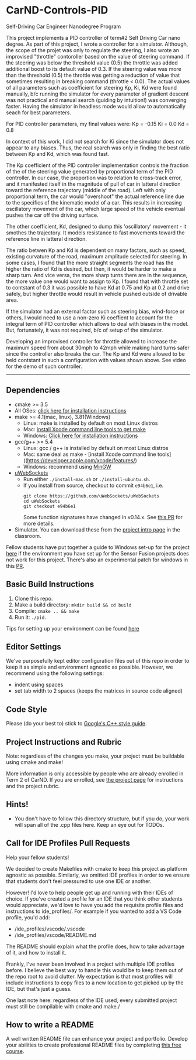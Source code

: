 # CarND-Controls-PID
Self-Driving Car Engineer Nanodegree Program

This project implements a PID controller of term#2 Self Driving Car nano degree. As part of this project, I wrote a controller for a simulator. Although, the scope of the projet was only to regulate 
the steering, I also wrote an improvised "throttle" contoroller based on the value of steering command. If the steering was below the threshold value (0.5) the throttle was added additional 
boost to its default value of 0.3. If the steering value was more than the threshold (0.5) the throttle was getting a reduction of value that sometimes resulting in breaking command (throttle < 0.0). 
The actual values of all parameters such as coefficient for steering Kp, Ki, Kd were found manually, b/c running the simulator for every parameter of gradient descent was not practical and manual 
search (guiding by intuition!) was converging faster. Having the simulator in headless mode would allow to automatically seach for best parameters.

For PID controller parameters, my final values were:
Kp = -0.15
Ki = 0.0
Kd = 0.8

In context of this work, I did not search for Ki since the simulator does not appear to any biases. Thus, the real search was only in finding the best ratio between Kp and Kd, which was found fast. 

The Kp coefficient of the PID controller implementation controls the fraction of the of the steering value generated by proportional term of the PID controller. In our case,
the proportion was to relation to cross-track error, and it manifested itself in the magnitude of pull of car in latteral direction toward the reference trajectory (middle of the road).
Left with only proportional term, the car would "overshoot" the actual reference line due to the specifics of the kinematic model of a car. This results in increasing oscillatory movement of the car, 
which large speed of the vehicle eventual pushes the car off the driving surface.

The other coefficient, Kd, designed to dump this 'oscillatory' movement - it smothes the trajectory. It models resistance to fast movements toward the reference line in latteral direction.

The ratio betwen Kp and Kd is dependent on many factors, such as speed, existing curvature of the road, maximum amplitude selected for steering. In some cases, I found that the more straight segments 
the road has the higher the ratio of Kd is desired, but then, it would be harder to make a sharp turn. And vice versa, the more sharp turns there are in the sequence, the more value one would want 
to assign to Kp. I found that with throttle set to contstant of 0.3 it was possible to have Kd at 0.75 and Kp at 0.2 and drive safely, but higher throttle would result in vehicle pushed outside of 
drivable area. 

If the simulator had an external factor such as steering bias, wind-force or others, I would need to use a non-zero Ki coeffient to account for the integral term of PID controller which allows to deal with
biases in the model. But, fortunately, it was not required, b/c of setup of the simulator.

Developing an improvised controller for throttle allowed to increase the maximum speed from about 30mph to 42mph while making hard turns safer since the controller also breaks the car. The Kp and Kd were
allowed to be held contstant in such a configuration with values shown above. See video for the demo of such controller.

---

## Dependencies

* cmake >= 3.5
 * All OSes: [click here for installation instructions](https://cmake.org/install/)
* make >= 4.1(mac, linux), 3.81(Windows)
  * Linux: make is installed by default on most Linux distros
  * Mac: [install Xcode command line tools to get make](https://developer.apple.com/xcode/features/)
  * Windows: [Click here for installation instructions](http://gnuwin32.sourceforge.net/packages/make.htm)
* gcc/g++ >= 5.4
  * Linux: gcc / g++ is installed by default on most Linux distros
  * Mac: same deal as make - [install Xcode command line tools]((https://developer.apple.com/xcode/features/)
  * Windows: recommend using [MinGW](http://www.mingw.org/)
* [uWebSockets](https://github.com/uWebSockets/uWebSockets)
  * Run either `./install-mac.sh` or `./install-ubuntu.sh`.
  * If you install from source, checkout to commit `e94b6e1`, i.e.
    ```
    git clone https://github.com/uWebSockets/uWebSockets 
    cd uWebSockets
    git checkout e94b6e1
    ```
    Some function signatures have changed in v0.14.x. See [this PR](https://github.com/udacity/CarND-MPC-Project/pull/3) for more details.
* Simulator. You can download these from the [project intro page](https://github.com/udacity/self-driving-car-sim/releases) in the classroom.

Fellow students have put together a guide to Windows set-up for the project [here](https://s3-us-west-1.amazonaws.com/udacity-selfdrivingcar/files/Kidnapped_Vehicle_Windows_Setup.pdf) if the environment you have set up for the Sensor Fusion projects does not work for this project. There's also an experimental patch for windows in this [PR](https://github.com/udacity/CarND-PID-Control-Project/pull/3).

## Basic Build Instructions

1. Clone this repo.
2. Make a build directory: `mkdir build && cd build`
3. Compile: `cmake .. && make`
4. Run it: `./pid`. 

Tips for setting up your environment can be found [here](https://classroom.udacity.com/nanodegrees/nd013/parts/40f38239-66b6-46ec-ae68-03afd8a601c8/modules/0949fca6-b379-42af-a919-ee50aa304e6a/lessons/f758c44c-5e40-4e01-93b5-1a82aa4e044f/concepts/23d376c7-0195-4276-bdf0-e02f1f3c665d)

## Editor Settings

We've purposefully kept editor configuration files out of this repo in order to
keep it as simple and environment agnostic as possible. However, we recommend
using the following settings:

* indent using spaces
* set tab width to 2 spaces (keeps the matrices in source code aligned)

## Code Style

Please (do your best to) stick to [Google's C++ style guide](https://google.github.io/styleguide/cppguide.html).

## Project Instructions and Rubric

Note: regardless of the changes you make, your project must be buildable using
cmake and make!

More information is only accessible by people who are already enrolled in Term 2
of CarND. If you are enrolled, see [the project page](https://classroom.udacity.com/nanodegrees/nd013/parts/40f38239-66b6-46ec-ae68-03afd8a601c8/modules/f1820894-8322-4bb3-81aa-b26b3c6dcbaf/lessons/e8235395-22dd-4b87-88e0-d108c5e5bbf4/concepts/6a4d8d42-6a04-4aa6-b284-1697c0fd6562)
for instructions and the project rubric.

## Hints!

* You don't have to follow this directory structure, but if you do, your work
  will span all of the .cpp files here. Keep an eye out for TODOs.

## Call for IDE Profiles Pull Requests

Help your fellow students!

We decided to create Makefiles with cmake to keep this project as platform
agnostic as possible. Similarly, we omitted IDE profiles in order to we ensure
that students don't feel pressured to use one IDE or another.

However! I'd love to help people get up and running with their IDEs of choice.
If you've created a profile for an IDE that you think other students would
appreciate, we'd love to have you add the requisite profile files and
instructions to ide_profiles/. For example if you wanted to add a VS Code
profile, you'd add:

* /ide_profiles/vscode/.vscode
* /ide_profiles/vscode/README.md

The README should explain what the profile does, how to take advantage of it,
and how to install it.

Frankly, I've never been involved in a project with multiple IDE profiles
before. I believe the best way to handle this would be to keep them out of the
repo root to avoid clutter. My expectation is that most profiles will include
instructions to copy files to a new location to get picked up by the IDE, but
that's just a guess.

One last note here: regardless of the IDE used, every submitted project must
still be compilable with cmake and make./

## How to write a README
A well written README file can enhance your project and portfolio.  Develop your abilities to create professional README files by completing [this free course](https://www.udacity.com/course/writing-readmes--ud777).

